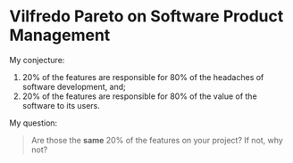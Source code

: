 Vilfredo Pareto on Software Product Management
===

My conjecture:

1. 20% of the features are responsible for 80% of the headaches of software development, and;
2. 20% of the features are responsible for 80% of the value of the software to its users.

My question:

> Are those the **same** 20% of the features on your project? If not, why not?